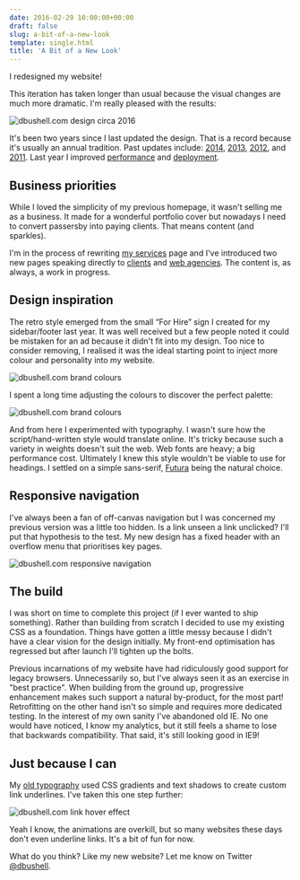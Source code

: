 ```yaml
---
date: 2016-02-29 10:00:00+00:00
draft: false
slug: a-bit-of-a-new-look
template: single.html
title: 'A Bit of a New Look'
---
```


I redesigned my website!

This iteration has taken longer than usual because the visual changes are much more dramatic. I'm really pleased with the results:

![dbushell.com design circa 2016](/images/blog/dbushell-v8-intro.png)

It's been two years since I last updated the design. That is a record because it's usually an annual tradition. Past updates include: [2014](/2014/04/21/spring-refresh/), [2013](/2013/02/04/a-new-home/), [2012](/2012/02/27/spring-cleaning-redesigning-dbushell-com/), and [2011](/2011/05/25/designing-a-new-me/). Last year I improved [performance](/2015/02/19/critical-css-and-performance/) and [deployment](/2015/05/11/wordpress-to-metalsmith/).

## Business priorities

While I loved the simplicity of my previous homepage, it wasn't selling me as a business. It made for a wonderful portfolio cover but nowadays I need to convert passersby into paying clients. That means content (and sparkles).

I'm in the process of rewriting [my services](/services/) page and I've introduced two new pages speaking directly to [clients](/working-with-clients/) and [web agencies](/working-with-agencies/). The content is, as always, a work in progress.

## Design inspiration

The retro style emerged from the small “For Hire” sign I created for my sidebar/footer last year. It was well received but a few people noted it could be mistaken for an ad because it didn't fit into my design. Too nice to consider removing, I realised it was the ideal starting point to inject more colour and personality into my website.

![dbushell.com brand colours](/assets/img/dbushell-for-hire.svg)

I spent a long time adjusting the colours to discover the perfect palette:

![dbushell.com brand colours](/images/blog/dbushell-v8-colours.svg)

And from here I experimented with typography. I wasn't sure how the script/hand-written style would translate online. It's tricky because such a variety in weights doesn't suit the web. Web fonts are heavy; a big performance cost. Ultimately I knew this style wouldn't be viable to use for headings. I settled on a simple sans-serif, [Futura](https://typekit.com/fonts/futura-pt) being the natural choice.

## Responsive navigation

I've always been a fan of off-canvas navigation but I was concerned my previous version was a little too hidden. Is a link unseen a link unclicked? I'll put that hypothesis to the test. My new design has a fixed header with an overflow menu that prioritises key pages.

![dbushell.com responsive navigation](/images/blog/dbushell-v8-nav.gif)

## The build

I was short on time to complete this project (if I ever wanted to ship something). Rather than building from scratch I decided to use my existing CSS as a foundation. Things have gotten a little messy because I didn't have a clear vision for the design initially. My front-end optimisation has regressed but after launch I'll tighten up the bolts.

Previous incarnations of my website have had ridiculously good support for legacy browsers. Unnecessarily so, but I've always seen it as an exercise in "best practice". When building from the ground up, progressive enhancement makes such support a natural by-product, for the most part! Retrofitting on the other hand isn't so simple and requires more dedicated testing. In the interest of my own sanity I've abandoned old IE. No one would have noticed, I know my analytics, but it still feels a shame to lose that backwards compatibility. That said, it's still looking good in IE9!

## Just because I can

My [old typography](/2014/04/24/two-week-build/#typography) used CSS gradients and text shadows to create custom link underlines. I've taken this one step further:

![dbushell.com link hover effect](/images/blog/dbushell-v8-links.gif)

Yeah I know, the animations are overkill, but so many websites these days don't even underline links. It's a bit of fun for now.

What do you think? Like my new website? Let me know on Twitter [@dbushell](https://twitter.com/dbushell).
